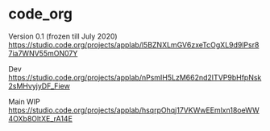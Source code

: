 # code_org

Version 0.1 (frozen till July 2020) https://studio.code.org/projects/applab/l5BZNXLmGV6zxeTcOgXL9d9lPsr87ia7WNV55mON07Y

Dev https://studio.code.org/projects/applab/nPsmIH5LzM662nd2ITVP9bHfpNsk2sMHvyjyDF_Fiew

Main WIP https://studio.code.org/projects/applab/hsqrpOhqj17VKWwEEmlxn18oeWW4OXb8OltXE_rA14E
